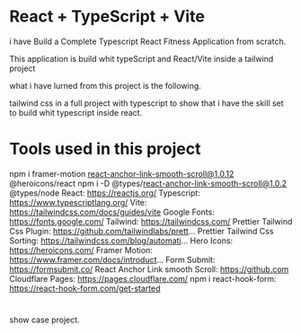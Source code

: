 # React + TypeScript + Vite
i have Build a Complete Typescript React Fitness Application from scratch.

This application is build whit typeScript and React/Vite inside a tailwind project

what i have lurned from this project is the following.

tailwind css in a full project with typescript to show that i have the skill set to build whit typescript inside react.

# Tools used in this project
npm i framer-motion react-anchor-link-smooth-scroll@1.0.12 @heroicons/react
npm i -D @types/react-anchor-link-smooth-scroll@1.0.2 @types/node
React: https://reactjs.org/
Typescript: https://www.typescriptlang.org/
Vite: https://tailwindcss.com/docs/guides/vite
Google Fonts: https://fonts.google.com/
Tailwind: https://tailwindcss.com/
Prettier Tailwind Css Plugin: https://github.com/tailwindlabs/prett...
Prettier Tailwind Css Sorting: https://tailwindcss.com/blog/automati...
Hero Icons: https://heroicons.com/
Framer Motion: https://www.framer.com/docs/introduct...
Form Submit: https://formsubmit.co/
React Anchor Link smooth Scroll: https://github.com
Cloudflare Pages: https://pages.cloudflare.com/
npm i react-hook-form: https://react-hook-form.com/get-started

#
show case project.